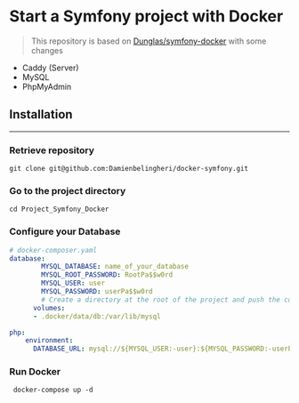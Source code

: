 # Start a Symfony project with Docker

> This repository is based on [Dunglas/symfony-docker](https://github.com/dunglas/symfony-docker) with some changes

- Caddy (Server)
- MySQL
- PhpMyAdmin

## Installation

***

### Retrieve repository

```shell
git clone git@github.com:Damienbelingheri/docker-symfony.git
```

### Go to the project directory

```shell
cd Project_Symfony_Docker
```

### Configure your Database

```yaml
# docker-composer.yaml 
database:  
        MYSQL_DATABASE: name_of_your_database
        MYSQL_ROOT_PASSWORD: RootPa$$w0rd
        MYSQL_USER: user
        MYSQL_PASSWORD: userPa$$w0rd
        # Create a directory at the root of the project and push the content of /var/lib/mysql inside
      volumes:
      - .docker/data/db:/var/lib/mysql

php:
    environment:
      DATABASE_URL: mysql://${MYSQL_USER:-user}:${MYSQL_PASSWORD:-userPa$$w0rd}@database:3306/${MYSQL_DATABASE:-name_of_your_database}
```

### Run Docker

```shell
 docker-compose up -d
```
